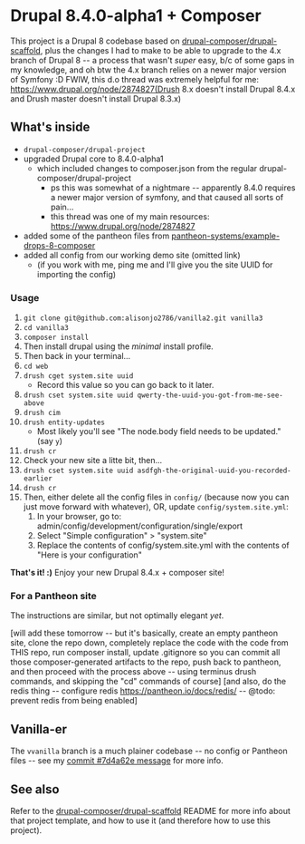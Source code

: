 # Drupal 8.4.0-alpha1 + Composer

This project is a Drupal 8 codebase based on [drupal-composer/drupal-scaffold](https://github.com/drupal-composer/drupal-scaffold), plus the changes I had to make to be able to upgrade to the 4.x branch of Drupal 8 -- a process that wasn't *super* easy, b/c of some gaps in my knowledge, and oh btw the 4.x branch relies on a newer major version of Symfony :D  FWIW, this d.o thread was extremely helpful for me: https://www.drupal.org/node/2874827(Drush 8.x doesn't install Drupal 8.4.x and Drush master doesn't install Drupal 8.3.x)

## What's inside

* `drupal-composer/drupal-project`
* upgraded Drupal core to 8.4.0-alpha1
  * which included changes to composer.json from the regular drupal-composer/drupal-project
    * ps this was somewhat of a nightmare -- apparently 8.4.0 requires a newer major version of symfony, and that caused all sorts of pain...
    * this thread was one of my main resources: https://www.drupal.org/node/2874827
* added some of the pantheon files from [pantheon-systems/example-drops-8-composer](https://github.com/pantheon-systems/example-drops-8-composer)
* added all config from our working demo site (omitted link)
  * (if you work with me, ping me and I'll give you the site UUID for importing the config)

### Usage
1. `git clone git@github.com:alisonjo2786/vanilla2.git vanilla3`
1. `cd vanilla3`
1. `composer install`
1. Then install drupal using the *minimal* install profile.
1. Then back in your terminal...
1. `cd web`
1. `drush cget system.site uuid`
    * Record this value so you can go back to it later.
1. `drush cset system.site uuid qwerty-the-uuid-you-got-from-me-see-above`
1. `drush cim`
1. `drush entity-updates`
    * Most likely you'll see "The node.body field needs to be updated." (say `y`)
1. `drush cr`
1. Check your new site a litte bit, then...
1. `drush cset system.site uuid asdfgh-the-original-uuid-you-recorded-earlier`
1. `drush cr`
1. Then, either delete all the config files in `config/` (because now you can just move forward with whatever), OR, update `config/system.site.yml`:
    1. In your browser, go to:<br />
    admin/config/development/configuration/single/export
    1. Select "Simple configuration" > "system.site"
    1. Replace the contents of config/system.site.yml with the contents of "Here is your configuration"

**That's it! :)**  Enjoy your new Drupal 8.4.x + composer site!

### For a Pantheon site
The instructions are similar, but not optimally elegant *yet*.

[will add these tomorrow -- but it's basically, create an empty pantheon site, clone the repo down, completely replace the code with the code from THIS repo, run composer install, update .gitignore so you can commit all those composer-generated artifacts to the repo, push back to pantheon, and then proceed with the process above -- using terminus drush commands, and skipping the "cd" commands of course]
[and also, do the redis thing -- configure redis https://pantheon.io/docs/redis/ -- @todo: prevent redis from being enabled]

## Vanilla-er

The `vvanilla` branch is a much plainer codebase -- no config or Pantheon files -- see my [commit #7d4a62e message](https://github.com/alisonjo2786/vanilla2/commit/7d4a62eae45696da1c370aabaa90115fb28748c7) for more info.

## See also

Refer to the [drupal-composer/drupal-scaffold](https://github.com/drupal-composer/drupal-scaffold) README for more info about that project template, and how to use it (and therefore how to use this project).
